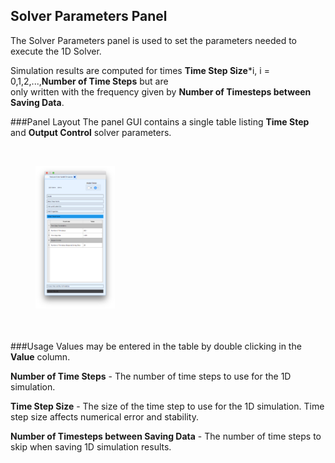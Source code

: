 ## Solver Parameters Panel

The Solver Parameters panel is used to set the parameters needed to execute the 1D Solver.

Simulation results are computed for times **Time Step Size**\*i, i = 0,1,2,...,**Number of Time Steps** but are  
only written with the frequency given by **Number of Timesteps between Saving Data**.

###Panel Layout
The panel GUI contains a single table listing **Time Step** and **Output Control** solver parameters.

<br>
<figure>
  <img src="/documentation/rom_simulation/tool/images/solver-params-panel.png" style="float: left; width: 30%; margin-right: 1%; margin-bottom: 0.5em;">
  <p style="clear: both;">
</figure>
<br>

###Usage
Values may be entered in the table by double clicking in the **Value** column.

**Number of Time Steps** - The number of time steps to use for the 1D simulation.

**Time Step Size** - The size of the time step to use for the 1D simulation. Time step size affects numerical error and stability.

**Number of Timesteps between Saving Data** - The number of time steps to skip when saving 1D simulation results.
